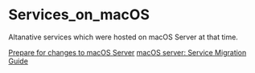 # Services_on_macOS
Altanative services which were hosted on macOS Server at that time.

[Prepare for changes to macOS Server](https://support.apple.com/en-us/HT208312)
[macOS server: Service Migration Guide](https://developer.apple.com/support/macos-server/macOS-Server-Service-Migration-Guide.pdf)
